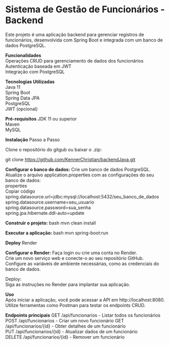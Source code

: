 # **Sistema de Gestão de Funcionários - Backend**

Este projeto é uma aplicação backend para gerenciar registros de funcionários, desenvolvida com Spring Boot e integrada com um banco de dados PostgreSQL.  

**Funcionalidades**  
Operações CRUD para gerenciamento de dados dos funcionários  
Autenticação baseada em JWT   
Integração com PostgreSQL  

**Tecnologias Utilizadas**  
Java 11  
Spring Boot  
Spring Data JPA  
PostgreSQL  
JWT (opcional)  

**Pré-requisitos**
JDK 11 ou superior  
Maven  
MySQL  

**Instalação**
Passo a Passo  

Clone o repositório do gitgub ou baixar o .zip:  

git clone <https://github.com/KennerChristian/backendJava.git>  



**Configurar o banco de dados:**
Crie um banco de dados PostgreSQL.  
Atualize o arquivo application.properties com as configurações do seu banco de dados:  
properties  
Copiar código  
spring.datasource.url=jdbc:mysql://localhost:5432/seu_banco_de_dados  
spring.datasource.username=seu_usuario  
spring.datasource.password=sua_senha  
spring.jpa.hibernate.ddl-auto=update  


**Construir o projeto:**
bash
mvn clean install

**Executar a aplicação:**
bash
mvn spring-boot:run


**Deploy**
Render

**Configurar o Render:**
Faça login ou crie uma conta no Render.  
Crie um novo serviço web e conecte-o ao seu repositório GitHub.  
Configure as variáveis de ambiente necessárias, como as credenciais do banco de dados.  

Deploy:  
Siga as instruções no Render para implantar sua aplicação.  

**Uso**  
Após iniciar a aplicação, você pode acessar a API em http://localhost:8080.   
Utilize ferramentas como Postman para testar os endpoints CRUD.  

**Endpoints principais**
GET /api/funcionarios - Listar todos os funcionários  
POST /api/funcionarios - Criar um novo funcionário 
GET /api/funcionarios/{id} - Obter detalhes de um funcionário  
PUT /api/funcionarios/{id} - Atualizar dados de um funcionário  
DELETE /api/funcionarios/{id} - Remover um funcionário  